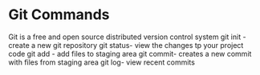 # Git Commands

Git is a free and open source distributed version control system 
git init - create a new git repository
git status- view the changes tp your project code
git add - add files to staging area
git commit- creates a new commit with files from staging area
git log- view recent commits
